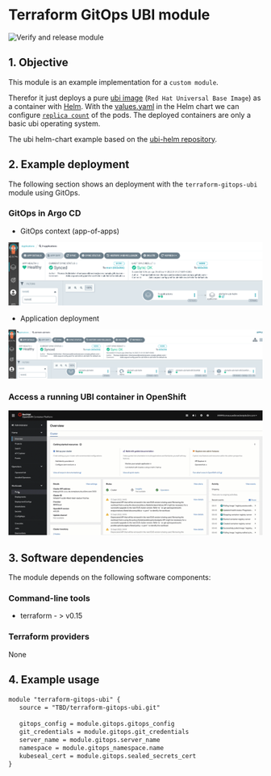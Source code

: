 # Terraform GitOps UBI module

![Verify and release module](https://github.com/cloud-native-toolkit/terraform-gitops-ubi/actions/workflows/verify.yaml/badge.svg)

## 1. Objective

This module is an example implementation for a `custom module`.

Therefor it just deploys a pure [ubi image](https://catalog.redhat.com/software/containers/ubi8/ubi/5c359854d70cc534b3a3784e) (`Red Hat Universal Base Image`) as a container with [Helm](https://helm.sh/). With the [values.yaml](https://github.com/thomassuedbroecker/ubi-helm/blob/main/charts/ubi-helm/values.yaml) in the Helm chart we can configure [`replica count`](https://github.com/thomassuedbroecker/ubi-helm/blob/main/charts/ubi-helm/values.yaml#L6) of the pods. The deployed containers are only a basic ubi operating system.

The ubi helm-chart example based on the [ubi-helm repository](https://github.com/thomassuedbroecker/ubi-helm).

## 2. Example deployment

The following section shows an deployment with the `terraform-gitops-ubi` module using GitOps.

### GitOps in Argo CD

* GitOps context (app-of-apps)

![](images/module-02.png)

* Application deployment

![](images/module-01.png)

### Access a running UBI container in OpenShift

![](images/module-03.gif)

## 3. Software dependencies

The module depends on the following software components:

### Command-line tools

- terraform - > v0.15

### Terraform providers

None

## 4. Example usage

```hcl-terraform
module "terraform-gitops-ubi" {
   source = "TBD/terraform-gitops-ubi.git"
   
   gitops_config = module.gitops.gitops_config
   git_credentials = module.gitops.git_credentials
   server_name = module.gitops.server_name
   namespace = module.gitops_namespace.name
   kubeseal_cert = module.gitops.sealed_secrets_cert
}
```

